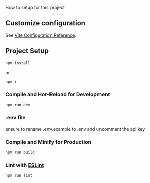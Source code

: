 How to setup for this project

## Customize configuration

See [Vite Configuration Reference](https://vitejs.dev/config/).

## Project Setup

```sh
npm install
```
or

```sh
npm i
```

### Compile and Hot-Reload for Development

```sh
npm run dev
```

### .env file

ensure to rename .env.example to .env and uncomment the api key

### Compile and Minify for Production

```sh
npm run build
```

### Lint with [ESLint](https://eslint.org/)

```sh
npm run lint
```
